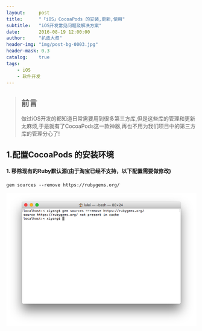 ```yaml
---
layout:     post
title:      "「iOS」CocoaPods 的安装,更新,使用"
subtitle:   "iOS开发常见问题及解决方案"
date:       2016-08-19 12:00:00
author:     "扒皮大叔"
header-img: "img/post-bg-0003.jpg"
header-mask: 0.3
catalog:    true
tags:
    - iOS
    - 软件开发
---
```


> ## 前言
> 做过iOS开发的都知道日常需要用到很多第三方库,但是这些库的管理和更新太麻烦,于是就有了CocoaPods这一款神器,再也不用为我们项目中的第三方库的管理分心了!

## 1.配置CocoaPods 的安装环境

#### 1. 移除现有的Ruby默认源(由于淘宝已经不支持，以下配置需要做修改)
```
gem sources --remove https://rubygems.org/
```
![img](/img/post_cocoapod/cocoapod01.jpg)